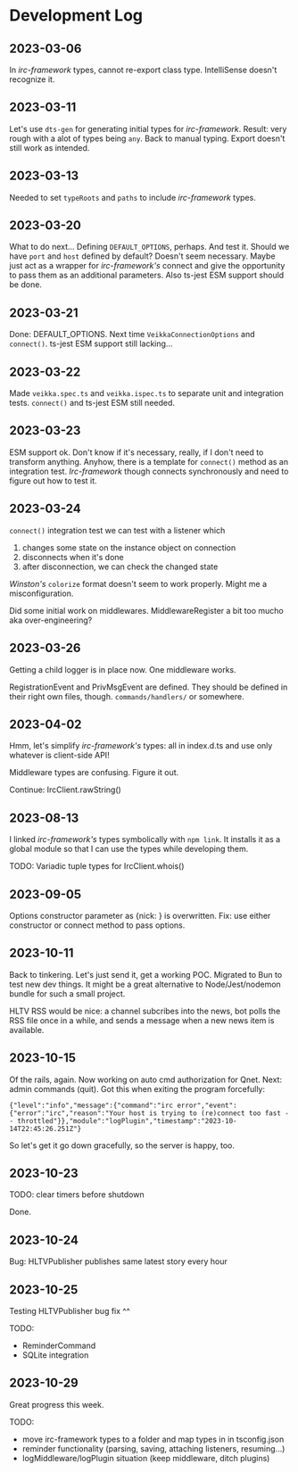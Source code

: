 # Development Log

## 2023-03-06
In *irc-framework* types, cannot re-export class type. IntelliSense doesn't recognize it.

## 2023-03-11
Let's use `dts-gen` for generating initial types for *irc-framework*. Result: very rough with a alot of types being `any`. Back to manual typing. Export doesn't still work as intended.

## 2023-03-13
Needed to set `typeRoots` and `paths` to include *irc-framework* types.

## 2023-03-20
What to do next... Defining `DEFAULT_OPTIONS`, perhaps. And test it. Should we have `port` and `host` defined by default? Doesn't seem necessary. Maybe just act as a wrapper for *irc-framework's* connect and give the opportunity to pass them as an additional parameters. Also ts-jest ESM support should be done.

## 2023-03-21
Done: DEFAULT_OPTIONS. Next time `VeikkaConnectionOptions` and `connect()`. ts-jest ESM support still lacking...

## 2023-03-22
Made `veikka.spec.ts` and `veikka.ispec.ts` to separate unit and integration tests. `connect()` and ts-jest ESM still needed.

## 2023-03-23
ESM support ok. Don't know if it's necessary, really, if I don't need to transform anything. Anyhow, there is a template for `connect()` method as an integration test. *Irc-framework* though connects synchronously and need to figure out how to test it.

## 2023-03-24
`connect()` integration test we can test with a listener which

1) changes some state on the instance object on connection
2) disconnects when it's done
3) after disconnection, we can check the changed state

*Winston's* `colorize` format doesn't seem to work properly. Might me a misconfiguration.

Did some initial work on middlewares. MiddlewareRegister a bit too mucho aka over-engineering?

## 2023-03-26

Getting a child logger is in place now. One middleware works.

RegistrationEvent and PrivMsgEvent are defined. They should be defined in their right own files, though. `commands/handlers/` or somewhere.

## 2023-04-02

Hmm, let's simplify *irc-framework's* types: all in index.d.ts and use only whatever is client-side API!

Middleware types are confusing. Figure it out.

Continue: IrcClient.rawString()

## 2023-08-13

I linked *irc-framework's* types symbolically with `npm link`. It installs it as a global module so that I can use the types while developing them.

TODO: Variadic tuple types for IrcClient.whois()

## 2023-09-05

Options constructor parameter as {nick: <nick>} is overwritten. Fix: use either constructor or connect method to pass options.

## 2023-10-11

Back to tinkering. Let's just send it, get a working POC. Migrated to Bun to test new dev things. It might be a great alternative to Node/Jest/nodemon bundle for such a small project.

HLTV RSS would be nice: a channel subcribes into the news, bot polls the RSS file once in a while, and sends a message when a new news item is available.

## 2023-10-15

Of the rails, again. Now working on auto cmd authorization for Qnet. Next: admin commands (quit). Got this when exiting the program forcefully:

`{"level":"info","message":{"command":"irc error","event":{"error":"irc","reason":"Your host is trying to (re)connect too fast -- throttled"}},"module":"logPlugin","timestamp":"2023-10-14T22:45:26.251Z"}`

So let's get it go down gracefully, so the server is happy, too.

## 2023-10-23

TODO: clear timers before shutdown

Done.

## 2023-10-24

Bug: HLTVPublisher publishes same latest story every hour

## 2023-10-25

Testing HLTVPublisher bug fix ^^

TODO:
- ReminderCommand
- SQLite integration

## 2023-10-29

Great progress this week.

TODO:
- move irc-framework types to a folder and map types in in tsconfig.json
- reminder functionality (parsing, saving, attaching listeners, resuming...)
- logMiddleware/logPlugin situation (keep middleware, ditch plugins)

